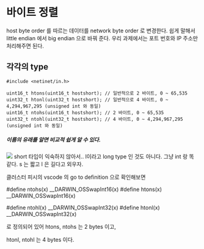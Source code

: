 # 바이트 정렬
 host byte order 를 따르는 데이터를 network byte order 로 변경한다.
 쉽게 말해서 little endian 에서 big endian 으로 바꿔 준다.
 우리 과제에서는 포트 번호와 IP 주소만 처리해주면 된다.

## 각각의 type
```
#include <netinet/in.h>

uint16_t htons(uint16_t hostshort); // 일반적으로 2 바이트, 0 ~ 65,535
uint32_t htonl(uint32_t hostshort); // 일반적으로 4 바이트, 0 ~ 4,294,967,295 (unsigned int 와 동일)
uint16_t ntohs(uint16_t hostshort); // 2 바이트, 0 ~ 65,535
uint32_t ntohl(uint32_t hostshort); // 4 바이트, 0 ~ 4,294,967,295 (unsigned int 와 동일)
```
##### 이름의 유래를 알면 비교적 쉽게 알 수 있다.
![](https://mblogthumb-phinf.pstatic.net/20140507_112/wndrlf2003_1399461397649NWlq7_PNG/1.png?type=w2)
short 타입이 익숙하지 않아서.. l이라고 long type 인 것도 아니다. 그냥 int 랑 똑같다. s 는 짧고 l 은 길다고 외우자.

클러스터 피시의 vscode 의 go to definition 으로 확인해보면

#define ntohs(x)        __DARWIN_OSSwapInt16(x)
#define htons(x)        __DARWIN_OSSwapInt16(x)

#define ntohl(x)        __DARWIN_OSSwapInt32(x)
#define htonl(x)        __DARWIN_OSSwapInt32(x)

로 정의되어 있어 htons, ntohs 는 2 bytes 이고,

htonl, ntohl 는 4 bytes 이다.
